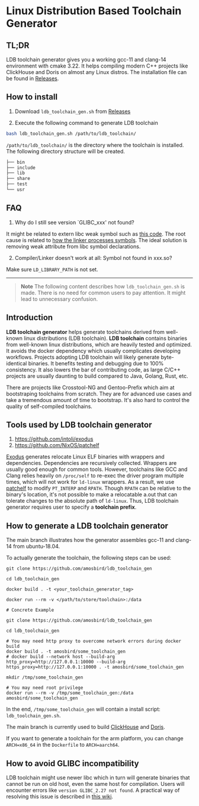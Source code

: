 # Linux Distribution Based Toolchain Generator

## TL;DR

LDB toolchain generator gives you a working gcc-11 and clang-14 environment with cmake 3.22. It helps compiling modern C++ projects like ClickHouse and Doris on almost any Linux distros. The installation file can be found in [Releases](https://github.com/amosbird/ldb_toolchain_gen/releases).

## How to install

1. Download `ldb_toolchain_gen.sh` from [Releases](https://github.com/amosbird/ldb_toolchain_gen/releases)

2. Execute the following command to generate LDB toolchain

``` bash
bash ldb_toolchain_gen.sh /path/to/ldb_toolchain/
```

`/path/to/ldb_toolchain/` is the directory where the toolchain is installed. The following directory structure will be created.

``` sh
├── bin
├── include
├── lib
├── share
├── test
└── usr
```

## FAQ

1. Why do I still see version `GLIBC_xxx' not found?

It might be related to extern libc weak symbol such as [this code](https://github.com/janbar/openssl-cmake/blob/d4634362820f874e1f1461c7f5d766b3ef968c67/crypto/rand/rand_unix.c#L373). The root cause is related to [how the linker processes symbols](https://maskray.me/blog/2021-06-20-linker-symbol-resolution). The ideal solution is removing weak attribute from libc symbol declarations.

2. Compiler/Linker doesn't work at all: Symbol not found in xxx.so?

Make sure `LD_LIBRARY_PATH` is not set.

---

> **Note**
> The following content describes how `ldb_toolchain_gen.sh` is made. There is no need for common users to pay attention. It might lead to unnecessary confusion.

## Introduction

**LDB toolchain generator** helps generate toolchains derived from well-known linux distributions (LDB toolchain). **LDB toolchain** contains binaries from well-known linux distributions, which are heavily tested and optimized. It avoids the docker dependency which usually complicates developing workflows. Projects adopting LDB toolchain will likely generate byte-identical binaries. It benefits testing and debugging due to 100% consistency. It also lowers the bar of contributing code, as large C/C++ projects are usually daunting to build compared to Java, Golang, Rust, etc.

There are projects like Crosstool-NG and Gentoo-Prefix which aim at bootstraping toolchains from scratch. They are for advanced use cases and take a tremendous amount of time to bootstrap. It's also hard to control the quality of self-compiled toolchains.

## Tools used by LDB toolchain generator

1. https://github.com/intoli/exodus
2. https://github.com/NixOS/patchelf

[Exodus](https://github.com/intoli/exodus) generates relocate Linux ELF binaries with wrappers and dependencies. Dependencies are recursively collected. Wrappers are usually good enough for common tools. However, toolchains like GCC and Clang relies heavily on `/proc/self` to re-exec the driver program multiple times, which will not work for `ld-linux` wrappers. As a result, we use [patchelf](https://github.com/NixOS/patchelf) to modify `PT_INTERP` and `RPATH`. Though `RPATH` can be relative to the binary's location, it's not possible to make a relocatable a.out that can tolerate changes to the absolute path of `ld-linux`. Thus, LDB toolchain generator requires user to specify a **toolchain prefix**.

## How to generate a LDB toolchain generator

The main branch illustrates how the generator assembles gcc-11 and clang-14 from ubuntu-18.04.

To actually generate the toolchain, the following steps can be used:

```
git clone https://github.com/amosbird/ldb_toolchain_gen

cd ldb_toolchain_gen

docker build . -t <your_toolchain_generator_tag>

docker run --rm -v </path/to/store/toolchain>:/data

# Concrete Example

git clone https://github.com/amosbird/ldb_toolchain_gen

cd ldb_toolchain_gen

# You may need http proxy to overcome network errors during docker build
docker build . -t amosbird/some_toolchain_gen
# docker build --network host --build-arg http_proxy=http://127.0.0.1:10000 --build-arg https_proxy=http://127.0.0.1:10000 . -t amosbird/some_toolchain_gen

mkdir /tmp/some_toolchain_gen

# You may need root privilege
docker run --rm -v /tmp/some_toolchain_gen:/data amosbird/some_toolchain_gen
```

In the end, `/tmp/some_toolchain_gen` will contain a install script: `ldb_toolchain_gen.sh`.

The main branch is currently used to build [ClickHouse](https://github.com/ClickHouse/ClickHouse) and [Doris](https://github.com/apache/incubator-doris).

If you want to generate a toolchain for the arm platform, you can change `ARCH=x86_64` in the `Dockerfile` to `ARCH=aarch64`.

## How to avoid GLIBC incompatibility

LDB toolchain might use newer libc which in turn will generate binaries that cannot be run on old host, even the same host for compilation. Users will encounter errors like `version GLIBC_2.27 not found`. A practical way of resolving this issue is described in [this wiki](http://www.lightofdawn.org/wiki/wiki.cgi/NewAppsOnOldGlibc).
